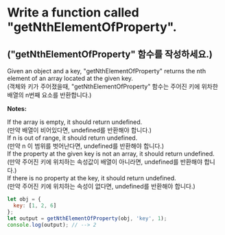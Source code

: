 # Write a function called "getNthElementOfProperty".

## ("getNthElementOfProperty" 함수를 작성하세요.)

Given an object and a key, "getNthElementOfProperty" returns the nth element of an array located at the given key.  
(객체와 키가 주어졌을때, "getNthElementOfProperty" 함수는 주어진 키에 위차한 배열의 n번째 요소를 반환합니다.)

**Notes:**

If the array is empty, it should return undefined.  
(만약 배열이 비어있다면, undefined를 반환해야 합니다.)  
If n is out of range, it should return undefined.  
(만약 n 이 범위를 벗어난다면, undefined를 반환해야 합니다.)  
If the property at the given key is not an array, it should return undefined.  
(만약 주어진 키에 위치하는 속성값이 배열이 아니라면, undefined를 반환해야 합니다.)  
If there is no property at the key, it should return undefined.  
(만약 주어진 키에 위치하는 속성이 없다면, undefined를 반환해야 합니다.)  

```js
let obj = {
  key: [1, 2, 6]
};
let output = getNthElementOfProperty(obj, 'key', 1);
console.log(output); // --> 2
```
